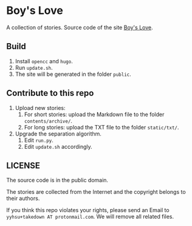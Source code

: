 # Boy's Love

A collection of stories. Source code of the site [Boy's Love](https://boys-love.club).

## Build

1. Install `opencc` and `hugo`.
2. Run `update.sh`.
3. The site will be generated in the folder `public`. 

## Contribute to this repo

1. Upload new stories:
   1. For short stories: upload the Markdown file to the folder `contents/archive/`.
   2. For long stories: upload the TXT file to the folder `static/txt/`.
2. Upgrade the separation algorithm.
   1. Edit `run.py`.
   2. Edit `update.sh` accordingly.

## LICENSE

The source code is in the public domain.

The stories are collected from the Internet and the copyright belongs to their authors. 

If you think this repo violates your rights, please send an Email to `yyhsu+takedown AT protonmail.com`. We will remove all related files.


